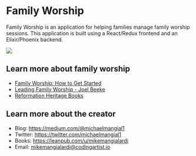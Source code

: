 # Family Worship

Family Worship is an application for helping families manage family worship sessions. This application is built using a React/Redux frontend and an Elixir/Phoenix backend.

![](https://s3-us-west-2.amazonaws.com/s.cdpn.io/827672/GitHub%20Cover.png)

## Learn more about family worship

  * [Family Worship: How to Get Started](https://purelypresbyterian.com/2016/07/05/family-worship-how-to-get-started/)
  * [Leading Family Worship - Joel Beeke](http://www.desiringgod.org/messages/leading-family-worship)
  * [Reformation Heritage Books](http://www.heritagebooks.org/Search.html#/Search.html?search=family+worship)

## Learn more about the creator

  * Blog: https://medium.com/@michaelmangial1
  * Twitter: https://twitter.com/michaelmangial1
  * Books: https://leanpub.com/u/mikemangialardi
  * Email: mikemangialardi@codingartist.io
